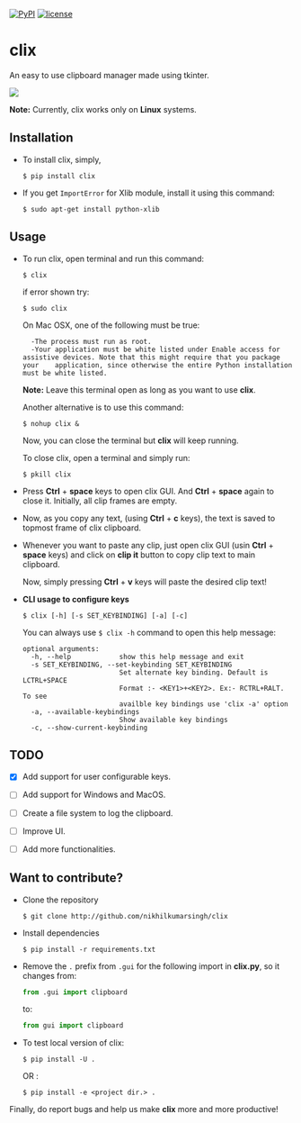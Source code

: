 [![PyPI](https://img.shields.io/badge/PyPi-v1.0.8-f39f37.svg)](https://pypi.python.org/pypi/clix)
[![license](https://img.shields.io/github/license/mashape/apistatus.svg?maxAge=2592000)](https://github.com/nikhilkumarsingh/clix/blob/master/LICENSE.txt)

# clix

An easy to use clipboard manager made using tkinter.

![](https://media.giphy.com/media/l0IymVaUaR5xGRQHK/giphy.gif)

**Note:** Currently, clix works only on **Linux** systems.

## Installation

- To install clix, simply,

	```
	$ pip install clix
	```

- If you get `ImportError` for Xlib module, install it using this command:
	```
	$ sudo apt-get install python-xlib
	```

## Usage

- To run clix, open terminal and run this command:

	```
	$ clix
	```
	if error shown try:
	```
	$ sudo clix
	```
	On Mac OSX, one of the following must be true:

		-The process must run as root.
		-Your application must be white listed under Enable access for assistive devices. Note that this might require that you package your  	application, since otherwise the entire Python installation must be white listed.

  **Note:** Leave this terminal open as long as you want to use **clix**.

  Another alternative is to use this command:

  ```
  $ nohup clix &
  ```

  Now, you can close the terminal but **clix** will keep running.

  To close clix, open a terminal and simply run:

  ```
  $ pkill clix
  ```

- Press **Ctrl** + **space** keys to open clix GUI.
  And **Ctrl** + **space** again to close it.
  Initially, all clip frames are empty.

- Now, as you copy any text, (using **Ctrl** + **c** keys), the text is saved to
  topmost frame of clix clipboard.

- Whenever you want to paste any clip, just open clix GUI (usin **Ctrl** +
  **space** keys) and click on **clip it** button to copy clip text to main clipboard.

  Now, simply pressing **Ctrl** + **v** keys will paste the desired clip text!

- **CLI usage to configure keys**
	```
	$ clix [-h] [-s SET_KEYBINDING] [-a] [-c]
	```

	You can always use `$ clix -h` command to open this help message:

	```
	optional arguments:
	  -h, --help            show this help message and exit
	  -s SET_KEYBINDING, --set-keybinding SET_KEYBINDING
	                        Set alternate key binding. Default is LCTRL+SPACE
	                        Format :- <KEY1>+<KEY2>. Ex:- RCTRL+RALT. To see
	                        availble key bindings use 'clix -a' option
	  -a, --available-keybindings
	                        Show available key bindings
	  -c, --show-current-keybinding
	```

## TODO

- [X] Add support for user configurable keys.

- [ ] Add support for Windows and MacOS.

- [ ] Create a file system to log the clipboard.

- [ ] Improve UI.

- [ ] Add more functionalities.


## Want to contribute?

- Clone the repository

	```
	$ git clone http://github.com/nikhilkumarsingh/clix
	```

- Install dependencies

	```
	$ pip install -r requirements.txt
	```

- Remove the `.` prefix from `.gui` for the following
  import in **clix.py**, so it changes from:
	```python
	from .gui import clipboard
	```
	to:
	```python
	from gui import clipboard
	```

- To test local version of clix:
	```
	$ pip install -U .
	```
	OR :
	```
	$ pip install -e <project dir.> .
	```

Finally, do report bugs and help us make **clix** more and more productive!

